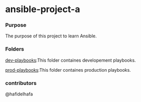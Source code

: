 # ansible-project-a

### Purpose
The purpose of this project to learn Ansible.

### Folders
[dev-playbooks](dev-playbooks):This folder containes developement playbooks.

[prod-playbooks](prod-playbooks):This folder containes production playbooks.

### contributors
@hafidelhafa